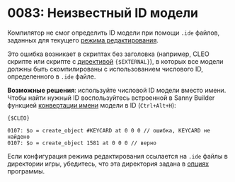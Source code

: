 # 0083: Неизвестный ID модели

Компилятор не смог определить ID модели при помощи `.ide` файлов, заданных для текущего [режима редактирования](../../edit-modes/#ide). 

Это ошибка возникает в скриптах без заголовка \(например, CLEO скрипте или скрипте с [директивой](../../coding/directives.md#usdexternal) `{$EXTERNAL}`\), в которых все модели должны быть скомпилированы с использованием числового ID, определенного в `.ide` файле. 

**Возможные решения**: используйте числовой ID модели вместо имени. Чтобы найти нужный ID воспользуйтесь встроенной в Sanny Builder функцией [конвертации имени](../../options/hotkeys.md) модели в ID \(`Ctrl+Alt+H`\):

```text
{$CLEO}

0107: $o = create_object #KEYCARD at 0 0 0 // ошибка, KEYCARD не найдено
0107: $o = create_object 1581 at 0 0 0 // верно
```

Если конфигурация режима редактирования ссылается на `.ide` файлы в директории игры, убедитесь, что эта директория задана в [опциях](../../options/general.md#direktoriya-igry) программы.

